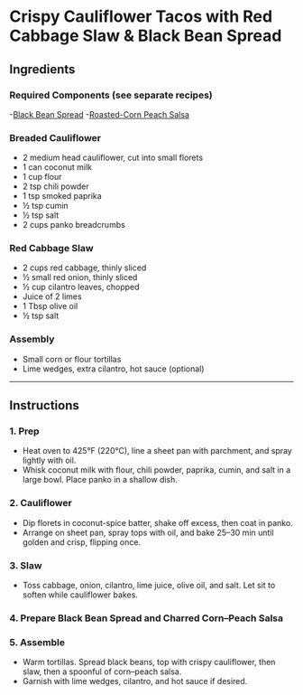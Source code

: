 # Crispy Cauliflower Tacos with Red Cabbage Slaw & Black Bean Spread

## Ingredients

### Required Components (see separate recipes)
-[Black Bean Spread](spreads-and-sauces/black-bean-spread.md)
-[Roasted-Corn Peach Salsa](spreads-and-sauces/corn-peach-salsa.md)

### Breaded Cauliflower
- 2 medium head cauliflower, cut into small florets  
- 1 can coconut milk  
- 1 cup flour
- 2 tsp chili powder  
- 1 tsp smoked paprika  
- ½ tsp cumin  
- ½ tsp salt  
- 2 cups panko breadcrumbs

### Red Cabbage Slaw
- 2 cups red cabbage, thinly sliced  
- ½ small red onion, thinly sliced  
- ½ cup cilantro leaves, chopped  
- Juice of 2 limes  
- 1 Tbsp olive oil  
- ½ tsp salt  

### Assembly
- Small corn or flour tortillas  
- Lime wedges, extra cilantro, hot sauce (optional)  

---
## Instructions

### 1. Prep
- Heat oven to 425°F (220°C), line a sheet pan with parchment, and spray lightly with oil.  
- Whisk coconut milk with flour, chili powder, paprika, cumin, and salt in a large bowl. Place panko in a shallow dish.  

### 2. Cauliflower
- Dip florets in coconut-spice batter, shake off excess, then coat in panko.  
- Arrange on sheet pan, spray tops with oil, and bake 25–30 min until golden and crisp, flipping once.  

### 3. Slaw
- Toss cabbage, onion, cilantro, lime juice, olive oil, and salt. Let sit to soften while cauliflower bakes.  

### 4. Prepare Black Bean Spread and Charred Corn–Peach Salsa

### 5. Assemble
- Warm tortillas. Spread black beans, top with crispy cauliflower, then slaw, then a spoonful of corn–peach salsa.  
- Garnish with lime wedges, cilantro, and hot sauce if desired.  